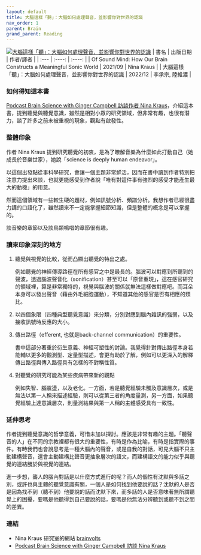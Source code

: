 ```yaml
---
layout: default
title: 大腦這樣「聽」：大腦如何處理聲音，並影響你對世界的認識
nav_order: 1
parent: Brain
grand_parent: Reading
---
```

[![大腦這樣「聽」：大腦如何處理聲音，並影響你對世界的認識](https://im1.book.com.tw/image/getImage?i=https://www.books.com.tw/img/001/094/55/0010945506.jpg&w=187&h=187&v=63a431b3)](https://www.books.com.tw/products/E050150352)
| 書名      | 出版日期 | 作者/譯者     |
| :---        |    :----:   |          :----: |
| Of Sound Mind: How Our Brain Constructs a Meaningful Sonic World      | 2021/09       | Nina Kraus  |
| 大腦這樣「聽」：大腦如何處理聲音，並影響你對世界的認識   | 2022/12       |  李承宗, 陸維濃      |

### 如何得知這本書
[Podcast Brain Science with Ginger Campbell 訪談作者 Nina Kraus](https://brainsciencepodcast.com/bsp/2022/192-kraus)，介紹這本書，提到聽覺與聽覺意識，雖然是相對小眾的研究領域，但非常有趣，也很有潛力，談了許多之前未被重視的現象，觀點有啟發性。

### 整體印象
作者 Nina Kraus 提到研究聽覺的初衷，是為了瞭解音樂為什麼如此打動自己（她成長於音樂世家），她說「science is deeply human endeavor」。

以這個出發點從事科學研究，會讓一個主題非常鮮活，因而在書中讀到作者特別把注意力提出來談，也就更能感受到作者說「唯有對這件事有強烈的感受才能產生最大的動機」的用意。

然而這個領域有一些較生硬的題材，例如訊號分析、頻譜分析。我想作者已經很盡力講的口語化了，雖然讀來不一定能掌握細節知識，但是整體的概念是可以掌握的。

談音樂的章節以及談鳥類鳴唱的章節很有趣。

### 讀來印象深刻的地方
1. 聽覺與視覺的比較，從而凸顯出聽覺的特出之處。

    例如聽覺的神經傳導路徑在所有感官之中是最長的。腦波可以對應到所聽到的聲波，透過腦波聲音化（sonification）甚至可以「原音重現」，這在感官研究的領域裡，算是非常獨特的，視覺與腦波的關係就無法這樣做對應吧。而耳朵本身可以發出聲音（藉由外毛細胞運動），不知道其他的感官是否有相應的類比。

2. 以四個象限（四種典型聽覺意識）來分類，分別對應到腦內雜訊的強弱，以及接收訊號時反應的大小。

3. 傳出路徑（efferent, 也就是back-channel communication）的重要性。

    書中這部分著重於衍生意義、神經可塑性的討論。我覺得針對傳出路徑本身若能輔以更多的觀測型、定量型描述，會更有助於了解，例如可以更深入的解釋傳出路徑與傳入路徑具有怎樣的不對稱性質。

4. 對聽覺的研究可能為某些疾病帶來新的觀點

    例如失智、腦震盪，以及老化。一方面，若是聽覺經驗未觸及意識層次，或是無法以第一人稱來描述經驗，則可以從第三者的角度量測，另一方面，如果聽覺經驗上達意識層次，則量測結果與第一人稱的主體感受具有一致性。

### 延伸思考
作者提到聽覺意識的哲學意義，可惜未加以探討。應該是非常有趣的主題。「聽聲音的人」在不同的宗教裡都有很大的重要性，有時是作為比喻，有時是指實際的事件。有時我們也會說思考是一種大腦內的聲音，或是自我的對話，可見大腦不只主動建構聲音，還會主動建構比聲音更抽象層次的語文，而建構語文的能力似乎與聽覺的連結勝於與視覺的連結。

進一步想，聾人的腦內對話是以什麼方式進行的呢？而人的個性有沈默與多話之別，或許也與主體的聽覺意識有關，一個人是如何找到他要說的話？沈默的人是否是因為找不到（聽不到）他要說的話而沈默下來，而多話的人是否意味著無所謂聽覺上的困擾，要嗎是他聽得到自己要說的話，要嗎是他無法分辨聽到或聽不到之間的差異。

### 連結
- Nina Kraus 研究室的網站 [brainvolts](https://brainvolts.northwestern.edu)
- [Podcast Brain Science with Ginger Campbell 訪談 Nina Kraus](https://brainsciencepodcast.com/bsp/2022/192-kraus)
